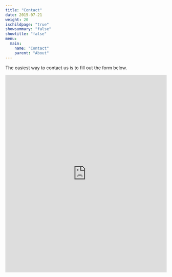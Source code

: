 ```yaml
---
title: "Contact"
date: 2015-07-21
weight: 20
ischildpage: "true"
showsummary: "false"
showtitle: "false"
menu:
  main:
    name: "Contact"
    parent: "About"
---
```

 The easiest way to contact us is to fill out the form below.

<iframe height="616" allowTransparency="true" frameborder="0" scrolling="no" style="width:100%;border:none"  src="https://vidhance.wufoo.com/embed/z1agutxw0hidw3u/"><a href="https://vidhance.wufoo.com/forms/z1agutxw0hidw3u/">Fill out my Wufoo form!</a></iframe>

